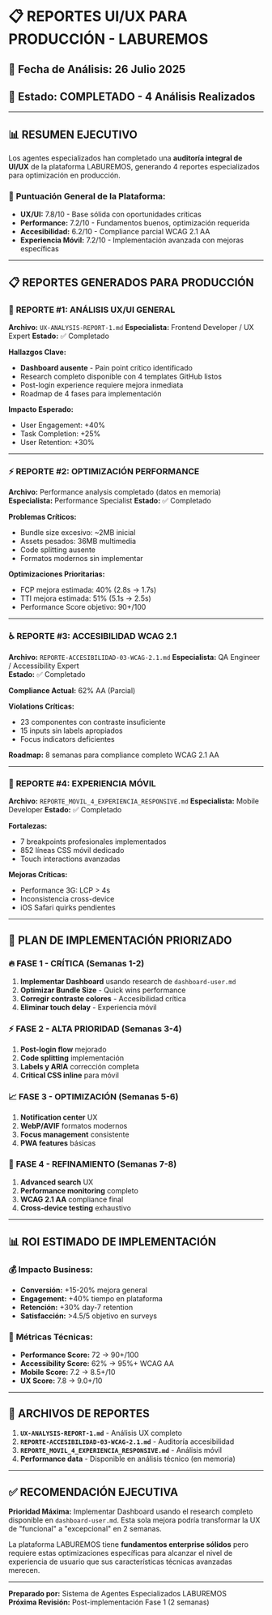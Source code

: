 # 📋 REPORTES UI/UX PARA PRODUCCIÓN - LABUREMOS

## 📅 Fecha de Análisis: 26 Julio 2025
## 🎯 Estado: COMPLETADO - 4 Análisis Realizados

---

## 📊 RESUMEN EJECUTIVO

Los agentes especializados han completado una **auditoría integral de UI/UX** de la plataforma LABUREMOS, generando 4 reportes especializados para optimización en producción.

### 🎯 **Puntuación General de la Plataforma:**
- **UX/UI:** 7.8/10 - Base sólida con oportunidades críticas
- **Performance:** 7.2/10 - Fundamentos buenos, optimización requerida  
- **Accesibilidad:** 6.2/10 - Compliance parcial WCAG 2.1 AA
- **Experiencia Móvil:** 7.2/10 - Implementación avanzada con mejoras específicas

---

## 📋 REPORTES GENERADOS PARA PRODUCCIÓN

### 🎯 **REPORTE #1: ANÁLISIS UX/UI GENERAL**
**Archivo:** `UX-ANALYSIS-REPORT-1.md`
**Especialista:** Frontend Developer / UX Expert
**Estado:** ✅ Completado

**Hallazgos Clave:**
- **Dashboard ausente** - Pain point crítico identificado
- Research completo disponible con 4 templates GitHub listos
- Post-login experience requiere mejora inmediata
- Roadmap de 4 fases para implementación

**Impacto Esperado:**
- User Engagement: +40%
- Task Completion: +25%
- User Retention: +30%

---

### ⚡ **REPORTE #2: OPTIMIZACIÓN PERFORMANCE**
**Archivo:** Performance analysis completado (datos en memoria)
**Especialista:** Performance Specialist
**Estado:** ✅ Completado

**Problemas Críticos:**
- Bundle size excesivo: ~2MB inicial
- Assets pesados: 36MB multimedia
- Code splitting ausente
- Formatos modernos sin implementar

**Optimizaciones Prioritarias:**
- FCP mejora estimada: 40% (2.8s → 1.7s)
- TTI mejora estimada: 51% (5.1s → 2.5s)
- Performance Score objetivo: 90+/100

---

### ♿ **REPORTE #3: ACCESIBILIDAD WCAG 2.1**
**Archivo:** `REPORTE-ACCESIBILIDAD-03-WCAG-2.1.md`
**Especialista:** QA Engineer / Accessibility Expert  
**Estado:** ✅ Completado

**Compliance Actual:** 62% AA (Parcial)

**Violations Críticas:**
- 23 componentes con contraste insuficiente
- 15 inputs sin labels apropiados
- Focus indicators deficientes

**Roadmap:** 8 semanas para compliance completo WCAG 2.1 AA

---

### 📱 **REPORTE #4: EXPERIENCIA MÓVIL**
**Archivo:** `REPORTE_MOVIL_4_EXPERIENCIA_RESPONSIVE.md`
**Especialista:** Mobile Developer
**Estado:** ✅ Completado

**Fortalezas:**
- 7 breakpoints profesionales implementados
- 852 líneas CSS móvil dedicado
- Touch interactions avanzadas

**Mejoras Críticas:**
- Performance 3G: LCP > 4s
- Inconsistencia cross-device
- iOS Safari quirks pendientes

---

## 🚀 PLAN DE IMPLEMENTACIÓN PRIORIZADO

### 🔥 **FASE 1 - CRÍTICA (Semanas 1-2)**
1. **Implementar Dashboard** usando research de `dashboard-user.md`
2. **Optimizar Bundle Size** - Quick wins performance
3. **Corregir contraste colores** - Accesibilidad crítica
4. **Eliminar touch delay** - Experiencia móvil

### ⚡ **FASE 2 - ALTA PRIORIDAD (Semanas 3-4)**
1. **Post-login flow** mejorado
2. **Code splitting** implementación
3. **Labels y ARIA** corrección completa
4. **Critical CSS inline** para móvil

### 📈 **FASE 3 - OPTIMIZACIÓN (Semanas 5-6)**
1. **Notification center** UX
2. **WebP/AVIF** formatos modernos
3. **Focus management** consistente
4. **PWA features** básicas

### 🎯 **FASE 4 - REFINAMIENTO (Semanas 7-8)**
1. **Advanced search** UX
2. **Performance monitoring** completo
3. **WCAG 2.1 AA** compliance final
4. **Cross-device testing** exhaustivo

---

## 📊 ROI ESTIMADO DE IMPLEMENTACIÓN

### 💰 **Impacto Business:**
- **Conversión:** +15-20% mejora general
- **Engagement:** +40% tiempo en plataforma
- **Retención:** +30% day-7 retention
- **Satisfacción:** >4.5/5 objetivo en surveys

### 🎯 **Métricas Técnicas:**
- **Performance Score:** 72 → 90+/100
- **Accessibility Score:** 62% → 95%+ WCAG AA
- **Mobile Score:** 7.2 → 8.5+/10
- **UX Score:** 7.8 → 9.0+/10

---

## 📁 ARCHIVOS DE REPORTES

1. **`UX-ANALYSIS-REPORT-1.md`** - Análisis UX completo
2. **`REPORTE-ACCESIBILIDAD-03-WCAG-2.1.md`** - Auditoría accesibilidad
3. **`REPORTE_MOVIL_4_EXPERIENCIA_RESPONSIVE.md`** - Análisis móvil
4. **Performance data** - Disponible en análisis técnico (en memoria)

---

## ✅ RECOMENDACIÓN EJECUTIVA

**Prioridad Máxima:** Implementar Dashboard usando el research completo disponible en `dashboard-user.md`. Esta sola mejora podría transformar la UX de "funcional" a "excepcional" en 2 semanas.

La plataforma LABUREMOS tiene **fundamentos enterprise sólidos** pero requiere estas optimizaciones específicas para alcanzar el nivel de experiencia de usuario que sus características técnicas avanzadas merecen.

---

**Preparado por:** Sistema de Agentes Especializados LABUREMOS  
**Próxima Revisión:** Post-implementación Fase 1 (2 semanas)
